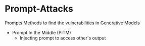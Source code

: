 # Prompt-Attacks
Prompts Methods to find the vulnerabilities in Generative Models


- Prompt In the Middle (PITM)
  - Injecting prompt to access other's output
